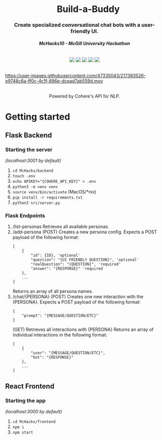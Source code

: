 <div align="center">
    <div id="user-content-toc">
      <ul>
          <summary><h1 style="display: inline-block; margin-bottom:0px">Build-a-Buddy</h1></summary>
      </ul>
    </div>
    <h3>Create specialized conversational chat bots with a user-friendly UI.</h3>
    <h4><i>McHacks10 - McGill University Hackathon</i></h4>
    <br>
    <img src="https://img.shields.io/badge/typescript-%23007ACC.svg?style=flat-square&logo=typescript&logoColor=white"/>
    <img src="https://img.shields.io/badge/react-%2320232a.svg?style=flat-square&logo=react&logoColor=%2361DAFB"/>
    <img src="https://img.shields.io/badge/tailwindcss-%2338B2AC.svg?style=flat-square&logo=tailwind-css&logoColor=white"/>
    <img src="https://img.shields.io/badge/python-3670A0?style=flat-square&logo=python&logoColor=ffdd54"/>
    <img src="https://img.shields.io/badge/flask-%23000.svg?style=flat-square&logo=flask&logoColor=white"/>
    <br><br>
</div>

https://user-images.githubusercontent.com/47335043/217393526-e9748c6a-ff0c-4c1f-896e-dcead7ab559d.mov

<br>
<div align="center">Powered by Cohere's API for NLP.</div>

# Getting started
## Flask Backend
### Starting the server 
_(localhost:3001 by default)_
1. `cd McHacks/backend`
1. `touch .env`
1. `echo APIKEY="{COHERE_API_KEY}" > .env`
1. `python3 -m venv venv`
1. `source venv/bin/activate` (MacOS/*nix)
1. `pip install -r requirements.txt`
1. `python3 src/server.py`

### Flask Endpoints 
1. /list-personas
    Retrieves all available personas.
2. /add-persona
    (POST) Creates a new persona config.
    Expects a POST payload of the following format:
    ```
    [
        {
            "id": {ID}, 'optional'
            "question": "{UI FRIENDLY QUESTION}", 'optional'
            "realQuestion": "{QUESTION}", 'required'
            "answer": "{RESPONSE}" 'required
        },
        ...
    ]
    ```
    Returns an array of all persona names.
3. /chat/{PERSONA}
    (POST) Creates one new interaction with the {PERSONA}.
    Expects a POST payload of the following format:
    ```
    {
        "prompt": "{MESSAGE/QUESTION/ETC}"
    }
    ```
    (GET) Retrieves all interactions with {PERSONA}
    Returns an array of individual interactions in the following format:
    ```
    [  
        {    
            "user": "{MESSAGE/QUESTION/ETC}",
            "bot": "{RESPONSE}"
        },
        ...
    ]
    ```
## React Frontend
### Starting the app
_(localhost:3000 by default)_
1. `cd McHacks/frontend`
1. `npm i`
1. `npm start`
